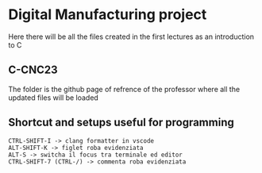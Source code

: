 # Digital Manufacturing project
Here there will be all the files created in the first lectures as an introduction to C

## C-CNC23
The folder is the github page of refrence of the professor where all the updated files will be loaded

## Shortcut and setups useful for programming
```bashr 
CTRL-SHIFT-I -> clang formatter in vscode
ALT-SHIFT-K -> figlet roba evidenziata
ALT-S -> switcha il focus tra terminale ed editor
CTRL-SHIFT-7 (CTRL-/) -> commenta roba evidenziata
```
